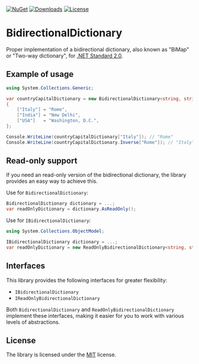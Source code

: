 [![NuGet](https://img.shields.io/nuget/v/BidirectionalDictionary)](https://www.nuget.org/packages/BidirectionalDictionary/)
[![Downloads](https://img.shields.io/nuget/dt/BidirectionalDictionary)](https://www.nuget.org/packages/BidirectionalDictionary/)
[![License](https://img.shields.io/github/license/iiKuzmychov/BidirectionalDictionary)](https://github.com/iiKuzmychov/BidirectionalDictionary/blob/master/LICENSE.md)

# BidirectionalDictionary

Proper implementation of a bidirectional dictionary, also known as "BiMap" or "Two-way dictionary", for [.NET Standard 2.0](https://learn.microsoft.com/dotnet/standard/net-standard?tabs=net-standard-2-0#select-net-standard-version).

## Example of usage

```cs
using System.Collections.Generic;

var countryCapitalDictionary = new BidirectionalDictionary<string, string>()
{
    ["Italy"] = "Rome",
    ["India"] = "New Delhi",
    ["USA"]   = "Washington, D.C.",
};

Console.WriteLine(countryCapitalDictionary["Italy"]); // "Rome"
Console.WriteLine(countryCapitalDictionary.Inverse["Rome"]); // "Italy"
```

## Read-only support

If you need an read-only version of the bidirectional dictionary, the library provides
an easy way to achieve this.

Use for `BidirectionalDictionary`:

```cs
BidirectionalDictionary dictionary = ...; 
var readOnlyDictionary = dictionary.AsReadOnly();
```

Use for `IBidirectionalDictionary`:

```cs
using System.Collections.ObjectModel;

IBidirectionalDictionary dictionary = ...;
var readOnlyDictionary = new ReadOnlyBidirectionalDictionary<string, string>(dictionary);
```

## Interfaces

This library provides the following interfaces for greater flexibility:

- `IBidirectionalDictionary`
- `IReadOnlyBidirectionalDictionary`

Both `BidirectionalDictionary` and `ReadOnlyBidirectionalDictionary` implement these
interfaces, making it easier for you to work with various levels of abstractions.

## License

The library is licensed under the
[MIT](https://github.com/iiKuzmychov/BidirectionalDictionary/blob/master/LICENSE.md)
license.
